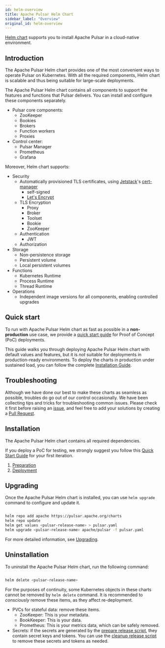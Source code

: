 ```yaml
---
id: helm-overview
title: Apache Pulsar Helm Chart
sidebar_label: "Overview"
original_id: helm-overview
---
```


[Helm chart](https://github.com/apache/pulsar-helm-chart) supports you to install Apache Pulsar in a cloud-native environment.

## Introduction

The Apache Pulsar Helm chart provides one of the most convenient ways to operate Pulsar on Kubernetes. With all the required components, Helm chart is scalable and thus being suitable for large-scale deployments.

The Apache Pulsar Helm chart contains all components to support the features and functions that Pulsar delivers. You can install and configure these components separately.

- Pulsar core components:
  - ZooKeeper
  - Bookies
  - Brokers
  - Function workers
  - Proxies
- Control center:
  - Pulsar Manager
  - Prometheus
  - Grafana

Moreover, Helm chart supports:

- Security
  - Automatically provisioned TLS certificates, using [Jetstack](https://www.jetstack.io/)'s [cert-manager](https://cert-manager.io/docs/)
      - self-signed
      - [Let's Encrypt](https://letsencrypt.org/)
  - TLS Encryption
      - Proxy
      - Broker
      - Toolset
      - Bookie
      - ZooKeeper
  - Authentication
      - JWT
  - Authorization
- Storage
  - Non-persistence storage
  - Persistent volume
  - Local persistent volumes
- Functions
  - Kubernetes Runtime
  - Process Runtime
  - Thread Runtime
- Operations
  - Independent image versions for all components, enabling controlled upgrades

## Quick start

To run with Apache Pulsar Helm chart as fast as possible in a **non-production** use case, we provide a [quick start guide](getting-started-helm) for Proof of Concept (PoC) deployments.

This guide walks you through deploying Apache Pulsar Helm chart with default values and features, but it is *not* suitable for deployments in production-ready environments. To deploy the charts in production under sustained load, you can follow the complete [Installation Guide](helm-install).

## Troubleshooting

Although we have done our best to make these charts as seamless as possible, troubles do go out of our control occasionally. We have been collecting tips and tricks for troubleshooting common issues. Please check it first before raising an [issue](https://github.com/apache/pulsar/issues/new/choose), and feel free to add your solutions by creating a [Pull Request](https://github.com/apache/pulsar/compare).

## Installation

The Apache Pulsar Helm chart contains all required dependencies.

If you deploy a PoC for testing, we strongly suggest you follow this [Quick Start Guide](getting-started-helm) for your first iteration.

1. [Preparation](helm-prepare.md)
2. [Deployment](helm-deploy.md)

## Upgrading

Once the Apache Pulsar Helm chart is installed, you can use `helm upgrade` command to configure and update it.

```bash

helm repo add apache https://pulsar.apache.org/charts
helm repo update
helm get values <pulsar-release-name> > pulsar.yaml
helm upgrade <pulsar-release-name> apache/pulsar -f pulsar.yaml

```

For more detailed information, see [Upgrading](helm-upgrade).

## Uninstallation

To uninstall the Apache Pulsar Helm chart, run the following command:

```bash

helm delete <pulsar-release-name>

```

For the purposes of continuity, some Kubernetes objects in these charts cannot be removed by `helm delete` command. It is recommended to *consciously* remove these items, as they affect re-deployment.

* PVCs for stateful data: remove these items.
  - ZooKeeper: This is your metadata.
  - BookKeeper: This is your data.
  - Prometheus: This is your metrics data, which can be safely removed.
* Secrets: if the secrets are generated by the [prepare release script](https://github.com/apache/pulsar-helm-chart/blob/master/scripts/pulsar/prepare_helm_release.sh), they contain secret keys and tokens. You can use the [cleanup release script](https://github.com/apache/pulsar-helm-chart/blob/master/scripts/pulsar/cleanup_helm_release.sh) to remove these secrets and tokens as needed.
